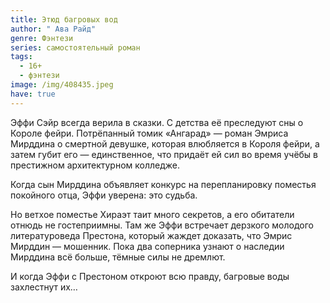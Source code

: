 ```yaml
---
title: Этюд багровых вод
author: " Ава Райд"
genre: Фэнтези
series: самостоятельный роман
tags:
  - 16+
  - фэнтези
image: /img/408435.jpeg
have: true
---
```

Эффи Сэйр всегда верила в сказки. С детства её преследуют сны о Короле фейри. Потрёпанный томик «Ангарад» — роман Эмриса Мирддина о смертной девушке, которая влюбляется в Короля фейри, а затем губит его — единственное, что придаёт ей сил во время учёбы в престижном архитектурном колледже.

Когда сын Мирддина объявляет конкурс на перепланировку поместья покойного отца, Эффи уверена: это судьба.

Но ветхое поместье Хираэт таит много секретов, а его обитатели отнюдь не гостеприимны. Там же Эффи встречает дерзкого молодого литературоведа Престона, который жаждет доказать, что Эмрис Мирддин — мошенник. Пока два соперника узнают о наследии Мирддина всё больше, тёмные силы не дремлют.

И когда Эффи с Престоном откроют всю правду, багровые воды захлестнут их…